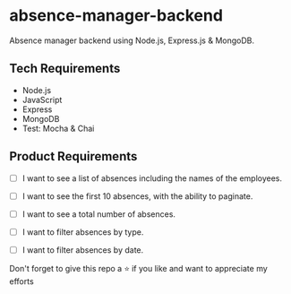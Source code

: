 # absence-manager-backend
Absence manager backend using Node.js, Express.js &amp; MongoDB.

## Tech Requirements

- Node.js
- JavaScript
- Express
- MongoDB
- Test: Mocha & Chai


## Product Requirements

- [ ] I want to see a list of absences including the names of the employees.
- [ ] I want to see the first 10 absences, with the ability to paginate.
- [ ] I want to see a total number of absences.
- [ ] I want to filter absences by type.
- [ ] I want to filter absences by date.



Don't forget to give this repo a ⭐ if you like and want to appreciate my efforts
